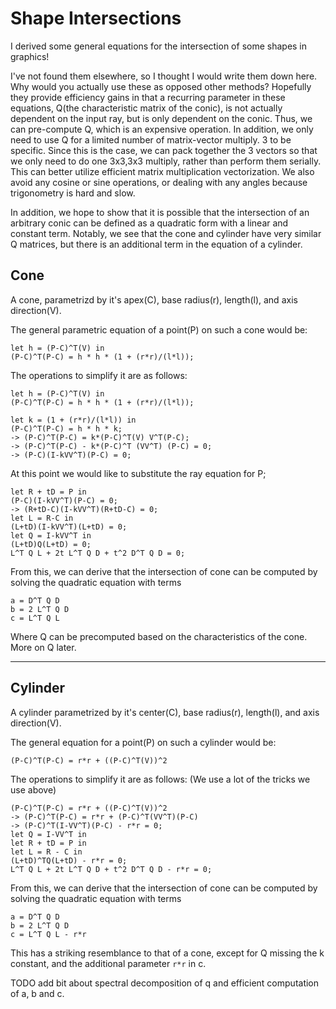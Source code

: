 # Shape Intersections

I derived some general equations for the intersection of some shapes in graphics!

I've not found them elsewhere, so I thought I would write them down here.
Why would you actually use these as opposed other methods? Hopefully they provide efficiency
gains in that a recurring parameter in these equations, Q(the characteristic matrix of the
conic), is not actually dependent on the
input ray, but is only dependent on the conic. Thus, we can pre-compute Q, which is an expensive
operation. In addition, we only need to use Q for a limited number of matrix-vector
multiply. 3 to be specific. Since this is the case, we can pack together the 3 vectors so that
we only need to do one 3x3,3x3 multiply, rather than perform them serially. This can better
utilize efficient matrix multiplication vectorization. We also avoid any cosine or sine
operations, or dealing with any angles because trigonometry is hard and slow.

In addition, we hope to show that it is possible that the intersection of an arbitrary conic can
be defined as a quadratic form with a linear and constant term. Notably, we see that the cone
and cylinder have very similar Q matrices, but there is an additional term in the equation of a
cylinder.

## Cone
A cone, parametrizd by it's apex(C), base radius(r), length(l), and axis direction(V).

The general parametric equation of a point(P) on such a cone would be:
```
let h = (P-C)^T(V) in
(P-C)^T(P-C) = h * h * (1 + (r*r)/(l*l));
```

The operations to simplify it are as follows:

```
let h = (P-C)^T(V) in
(P-C)^T(P-C) = h * h * (1 + (r*r)/(l*l));

let k = (1 + (r*r)/(l*l)) in
(P-C)^T(P-C) = h * h * k;
-> (P-C)^T(P-C) = k*(P-C)^T(V) V^T(P-C);
-> (P-C)^T(P-C) - k*(P-C)^T (VV^T) (P-C) = 0;
-> (P-C)(I-kVV^T)(P-C) = 0;
```
At this point we would like to substitute the ray equation for P;
```
let R + tD = P in
(P-C)(I-kVV^T)(P-C) = 0;
-> (R+tD-C)(I-kVV^T)(R+tD-C) = 0;
let L = R-C in
(L+tD)(I-kVV^T)(L+tD) = 0;
let Q = I-kVV^T in
(L+tD)Q(L+tD) = 0;
L^T Q L + 2t L^T Q D + t^2 D^T Q D = 0;
```

From this, we can derive that the intersection of cone can be computed by solving the quadratic
equation with terms
```
a = D^T Q D
b = 2 L^T Q D
c = L^T Q L
```
Where Q can be precomputed based on the characteristics of the cone.
More on Q later.

---

## Cylinder
A cylinder parametrized by it's center(C), base radius(r), length(l), and axis direction(V).

The general equation for a point(P) on such a cylinder would be:
```
(P-C)^T(P-C) = r*r + ((P-C)^T(V))^2
```

The operations to simplify it are as follows:
(We use a lot of the tricks we use above)
```
(P-C)^T(P-C) = r*r + ((P-C)^T(V))^2
-> (P-C)^T(P-C) = r*r + (P-C)^T(VV^T)(P-C)
-> (P-C)^T(I-VV^T)(P-C) - r*r = 0;
let Q = I-VV^T in
let R + tD = P in
let L = R - C in
(L+tD)^TQ(L+tD) - r*r = 0;
L^T Q L + 2t L^T Q D + t^2 D^T Q D - r*r = 0;
```

From this, we can derive that the intersection of cone can be computed by solving the quadratic
equation with terms
```
a = D^T Q D
b = 2 L^T Q D
c = L^T Q L - r*r
```
This has a striking resemblance to that of a cone, except for Q missing the k constant, and the
additional parameter `r*r` in c.


TODO add bit about spectral decomposition of q and efficient computation of a, b and c.

